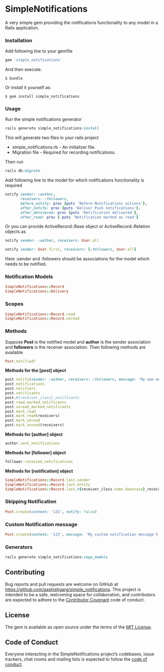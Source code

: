 # SimpleNotifications

A very simple gem providing the notifications functionality to any model in a Rails application.

### Installation

Add following line to your gemfile

```ruby
gem 'simple_notifications'
```

And then execute:

    $ bundle

Or install it yourself as:

    $ gem install simple_notifications

### Usage

Run the simple notifications generator

```ruby
rails generate simple_notifications:install
```
This will generate two files in your rails project

* simple_notifications.rb - An initializer file.
* Migration file - Required for recording notifications.

Then run

```ruby
rails db:migrate
``` 

Add following line to the model for which notifications functionality is required

```ruby
notify sender: :author, 
       receivers: :followers, 
       before_notify: proc {puts 'Before Notifications actions'},
       after_notify: proc {puts 'Deliver Push notifications'},
       after_delivered: proc {puts 'Notification delivered'},
       after_read: proc { puts 'Notification marked as read'}
``` 
Or you can provide ActiveRecord::Base object or ActiveRecord::Relation objects as 

```ruby
notify sender: :author, receivers: User.all

notify sender: User.first, receivers: [:followers, User.all]
```

Here :sender and :followers should be associations for the model which needs to be notified.

### Notification Models

```ruby
SimpleNotifications::Record
SimpleNotifications::Delivery
```

### Scopes

```ruby
SimpleNotifications::Record.read
SimpleNotifications::Record.unread
```

### Methods
Suppose **Post** is the notified model and **author** is the sender association and **followers** is the receiver association.
Then following methods are available

```ruby
Post.notified?
```

**Methods for the [post] object**

```ruby
post.notify(sender: :author, receivers: :followers, message: 'My own message')
post.notifications
post.notifiers
post.notificants
post.#{receiver_class}_notificants
post.read_marked_notificants
post.unread_marked_notificants
post.mark_read
post.mark_read(receivers)
post.mark_unread
post.mark_unread(receivers)
```

**Methods for [author] object**

```ruby
author.sent_notifications
```

**Methods for [follower] object**

```ruby
follower.received_notifications
```

**Methods for [notification] object**
```ruby
SimpleNotifications::Record.last.sender
SimpleNotifications::Record.last.entity
SimpleNotifications::Record.last.#{receiver_class.name.downcase}_receivers
```

### Skipping Notification

```ruby
Post.create(content: '123', notify: false)
```

### Custom Notification message

```ruby
Post.create(content: '123', message: 'My custom notification message')
```

### Generators

```ruby
rails generate simple_notifications:copy_models
```

## Contributing

Bug reports and pull requests are welcome on GitHub at https://github.com/aashishgarg/simple_notifications. 
This project is intended to be a safe, welcoming space for collaboration, and contributors are expected to adhere to the [Contributor Covenant](http://contributor-covenant.org) code of conduct.

## License

The gem is available as open source under the terms of the [MIT License](https://opensource.org/licenses/MIT).

## Code of Conduct

Everyone interacting in the SimpleNotifications project’s codebases, issue trackers, chat rooms and mailing lists is expected to follow the [code of conduct](https://github.com/[USERNAME]/simple_notifications/blob/master/CODE_OF_CONDUCT.md).
